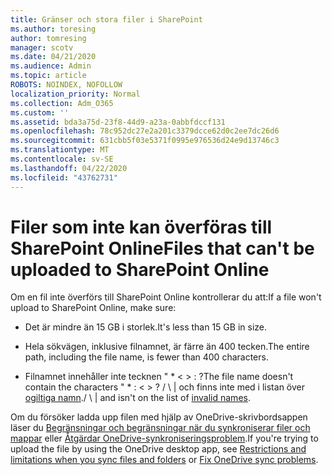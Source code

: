 ```yaml
---
title: Gränser och stora filer i SharePoint
ms.author: toresing
author: tomresing
manager: scotv
ms.date: 04/21/2020
ms.audience: Admin
ms.topic: article
ROBOTS: NOINDEX, NOFOLLOW
localization_priority: Normal
ms.collection: Adm_O365
ms.custom: ''
ms.assetid: bda3a75d-23f8-44d9-a23a-0abbfdccf131
ms.openlocfilehash: 78c952dc27e2a201c3379dcce62d0c2ee7dc26d6
ms.sourcegitcommit: 631cbb5f03e5371f0995e976536d24e9d13746c3
ms.translationtype: MT
ms.contentlocale: sv-SE
ms.lasthandoff: 04/22/2020
ms.locfileid: "43762731"
---
```

# <a name="files-that-cant-be-uploaded-to-sharepoint-online"></a><span data-ttu-id="25714-102">Filer som inte kan överföras till SharePoint Online</span><span class="sxs-lookup"><span data-stu-id="25714-102">Files that can't be uploaded to SharePoint Online</span></span>

<span data-ttu-id="25714-103">Om en fil inte överförs till SharePoint Online kontrollerar du att:</span><span class="sxs-lookup"><span data-stu-id="25714-103">If a file won't upload to SharePoint Online, make sure:</span></span>
  
- <span data-ttu-id="25714-104">Det är mindre än 15 GB i storlek.</span><span class="sxs-lookup"><span data-stu-id="25714-104">It's less than 15 GB in size.</span></span>
    
- <span data-ttu-id="25714-105">Hela sökvägen, inklusive filnamnet, är färre än 400 tecken.</span><span class="sxs-lookup"><span data-stu-id="25714-105">The entire path, including the file name, is fewer than 400 characters.</span></span>
    
- <span data-ttu-id="25714-106">Filnamnet innehåller inte tecknen " \* \< \> : ?</span><span class="sxs-lookup"><span data-stu-id="25714-106">The file name doesn't contain the characters " \* : \< \> ?</span></span> <span data-ttu-id="25714-107">/ \ | och finns inte med i listan över [ogiltiga namn](https://go.microsoft.com/fwlink/?linkid=866430).</span><span class="sxs-lookup"><span data-stu-id="25714-107">/ \ | and isn't on the list of [invalid names](https://go.microsoft.com/fwlink/?linkid=866430).</span></span>
    
<span data-ttu-id="25714-108">Om du försöker ladda upp filen med hjälp av OneDrive-skrivbordsappen läser du [Begränsningar och begränsningar när du synkroniserar filer och mappar](httpsbv://go.microsoft.com/fwlink/p/?LinkID=717734) eller [Åtgärdar OneDrive-synkroniseringsproblem](https://go.microsoft.com/fwlink/?linkid=866431).</span><span class="sxs-lookup"><span data-stu-id="25714-108">If you're trying to upload the file by using the OneDrive desktop app, see [Restrictions and limitations when you sync files and folders](httpsbv://go.microsoft.com/fwlink/p/?LinkID=717734) or [Fix OneDrive sync problems](https://go.microsoft.com/fwlink/?linkid=866431).</span></span>
  

